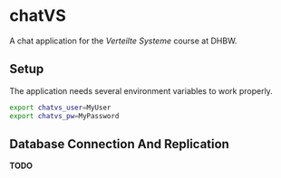 # chatVS

A chat application for the *Verteilte Systeme* course at DHBW.

## Setup

The application needs several environment variables to work properly.

```bash
export chatvs_user=MyUser
export chatvs_pw=MyPassword
```
## Database Connection And Replication

**TODO**